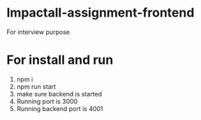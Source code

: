 # Impactall-assignment-frontend

For interview purpose

# For install and run

1. npm i
2. npm run start
3. make sure backend is started
4. Running port is 3000
5. Running backend port is 4001
